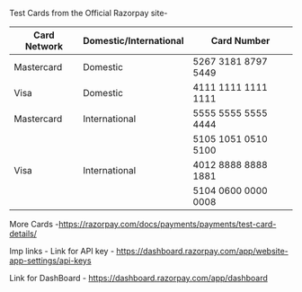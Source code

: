 Test Cards from the Official Razorpay site-

| Card Network | Domestic/International | Card Number               |
|--------------|------------------------|---------------------------|
| Mastercard   | Domestic               | 5267 3181 8797 5449       |
| Visa         | Domestic               | 4111 1111 1111 1111       |
| Mastercard   | International          | 5555 5555 5555 4444       |
|              |                        | 5105 1051 0510 5100       |
| Visa         | International          | 4012 8888 8888 1881       |
|              |                        | 5104 0600 0000 0008       |

More Cards -https://razorpay.com/docs/payments/payments/test-card-details/



Imp links -
Link for API key -
https://dashboard.razorpay.com/app/website-app-settings/api-keys


Link for DashBoard -
https://dashboard.razorpay.com/app/dashboard
